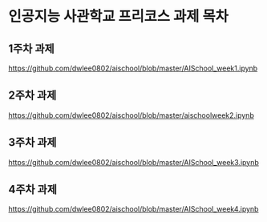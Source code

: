 # 인공지능 사관학교 프리코스 과제 목차
## 1주차 과제
https://github.com/dwlee0802/aischool/blob/master/AISchool_week1.ipynb
## 2주차 과제
https://github.com/dwlee0802/aischool/blob/master/aischoolweek2.ipynb
## 3주차 과제
https://github.com/dwlee0802/aischool/blob/master/AISchool_week3.ipynb
## 4주차 과제
https://github.com/dwlee0802/aischool/blob/master/AISchool_week4.ipynb
